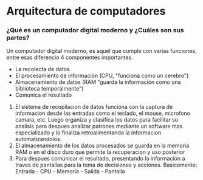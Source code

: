 # Arquitectura de computadores

### ¿Qué es un computador digital moderno y ¿Cuáles son sus partes?
Un computador digital moderno, es aquel que cumple con varias funciones, entre esas diferencio 4 componentes importantes.
- La recolecta de datos
- El procesamiento de información (CPU, "funciona como un cerebro")
- Almacenamiento de datos (RAM "guarda la información como una biblioteca temporalmente")
- Comunica el resultado

1. El sistema de recopilacion de datos funciona con la captura de informacion desde las entradas como el teclado, el mouse, microfono camara, etc. Luego organiza y clasifica los datos para facilitar su analisis para despues analizar patrones mediante un software mas especializado y lo finaliza retroalimentando la informacion automatizandolos.
2. El almacenamiento de los datos procesados se guarda en la memoria RAM o en el disco duro que permite la recuperacion y uso posterior
3. Para despues comunicar el resultado, presentando la informacion a traves de pantallas para la toma de decisiones y acciones.
Basicamente:
Entrada - CPU - Memoria - Salida
          - Pantalla

